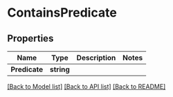 # ContainsPredicate

## Properties

Name | Type | Description | Notes
------------ | ------------- | ------------- | -------------
**Predicate** | **string** |  | 

[[Back to Model list]](../README.md#documentation-for-models) [[Back to API list]](../README.md#documentation-for-api-endpoints) [[Back to README]](../README.md)


